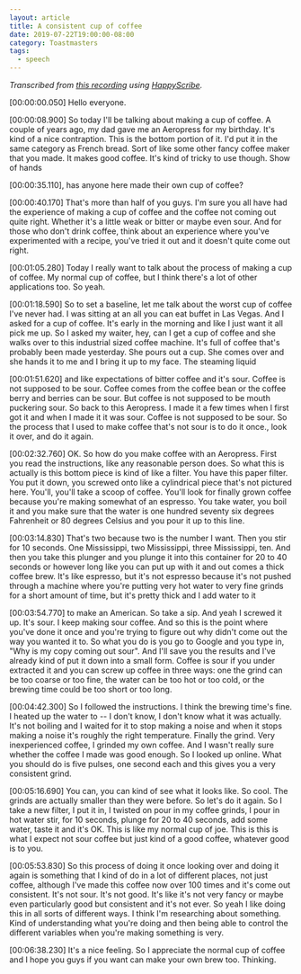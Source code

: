 ```yaml
---
layout: article
title: A consistent cup of coffee
date: 2019-07-22T19:00:00-08:00
category: Toastmasters
tags:
  - speech
---
```


_Transcribed from [this
recording](https://www.youtube.com/watch?v=iHDlkUGKVKY) using
[HappyScribe](https://www.happyscribe.com/)._

[00:00:00.050] Hello everyone.

[00:00:08.900] So today I'll be talking about making a cup of coffee. A couple
of years ago, my dad gave me an Aeropress for my birthday. It's kind of a nice
contraption. This is the bottom portion of it. I'd put it in the same category
as French bread. Sort of like some other fancy coffee maker that you made. It
makes good coffee. It's kind of tricky to use though. Show of hands

[00:00:35.110], has anyone here made their own cup of coffee?

[00:00:40.170] That's more than half of you guys. I'm sure you all have had the
experience of making a cup of coffee and the coffee not coming out quite right.
Whether it's a little weak or bitter or maybe even sour. And for those who don't
drink coffee, think about an experience where you've experimented with a recipe,
you've tried it out and it doesn't quite come out right.

[00:01:05.280] Today I really want to talk about the process of making a cup of
coffee. My normal cup of coffee, but I think there's a lot of other applications
too. So yeah.

[00:01:18.590] So to set a baseline, let me talk about the worst cup of coffee
I've never had. I was sitting at an all you can eat buffet in Las Vegas. And I
asked for a cup of coffee. It's early in the morning and like I just want it all
pick me up. So I asked my waiter, hey, can I get a cup of coffee and she walks
over to this industrial sized coffee machine. It's full of coffee that's
probably been made yesterday. She pours out a cup. She comes over and she hands
it to me and I bring it up to my face. The steaming liquid

[00:01:51.620] and like expectations of bitter coffee and it's sour. Coffee is
not supposed to be sour. Coffee comes from the coffee bean or the coffee berry
and berries can be sour. But coffee is not supposed to be mouth puckering sour.
So back to this Aeropress. I made it a few times when I first got it and when I
made it it was sour. Coffee is not supposed to be sour. So the process that I
used to make coffee that's not sour is to do it once., look it over, and do it
again.

[00:02:32.760] OK. So how do you make coffee with an Aeropress. First you read
the instructions, like any reasonable person does. So what this is actually is
this bottom piece is kind of like a filter. You have this paper filter. You put
it down, you screwed onto like a cylindrical piece that's not pictured here.
You'll, you'll take a scoop of coffee. You'll look for finally grown coffee
because you're making somewhat of an espresso. You take water, you boil it and
you make sure that the water is one hundred seventy six degrees Fahrenheit or 80
degrees Celsius and you pour it up to this line.

[00:03:14.830] That's two because two is the number I want. Then you stir for 10
seconds. One Mississippi, two Mississippi, three Mississippi, ten. And then you
take this plunger and you plunge it into this container for 20 to 40 seconds or
however long like you can put up with it and out comes a thick coffee brew. It's
like espresso, but it's not espresso because it's not pushed through a machine
where you're putting very hot water to very fine grinds for a short amount of
time, but it's pretty thick and I add water to it

[00:03:54.770] to make an American. So take a sip. And yeah I screwed it up.
It's sour. I keep making sour coffee. And so this is the point where you've done
it once and you're trying to figure out why didn't come out the way you wanted
it to. So what you do is you go to Google and you type in, "Why is my copy
coming out sour". And I'll save you the results and I've already kind of put it
down into a small form. Coffee is sour if you under extracted it and you can
screw up coffee in three ways: one the grind can be too coarse or too fine, the
water can be too hot or too cold, or the brewing time could be too short or too
long.

[00:04:42.300] So I followed the instructions. I think the brewing time's fine.
I heated up the water to -- I don't know, I don't know what it was actually.
It's not boiling and I waited for it to stop making a noise and when it stops
making a noise it's roughly the right temperature. Finally the grind. Very
inexperienced coffee, I grinded my own coffee. And I wasn't really sure whether
the coffee I made was good enough. So I looked up online. What you should do is
five pulses, one second each and this gives you a very consistent grind.

[00:05:16.690] You can, you can kind of see what it looks like. So cool. The
grinds are actually smaller than they were before. So let's do it again. So I
take a new filter, I put it in, I twisted on pour in my coffee grinds, I pour in
hot water stir, for 10 seconds, plunge for 20 to 40 seconds, add some water,
taste it and it's OK. This is like my normal cup of joe. This is this is what I
expect not sour coffee but just kind of a good coffee, whatever good is to you.

[00:05:53.830] So this process of doing it once looking over and doing it again
is something that I kind of do in a lot of different places, not just coffee,
although I've made this coffee now over 100 times and it's come out consistent.
It's not sour. It's not good. It's like it's not very fancy or maybe even
particularly good but consistent and it's not ever. So yeah I like doing this in
all sorts of different ways. I think I'm researching about something. Kind of
understanding what you're doing and then being able to control the different
variables when you're making something is very.

[00:06:38.230] It's a nice feeling. So I appreciate the normal cup of coffee and
I hope you guys if you want can make your own brew too. Thinking.
